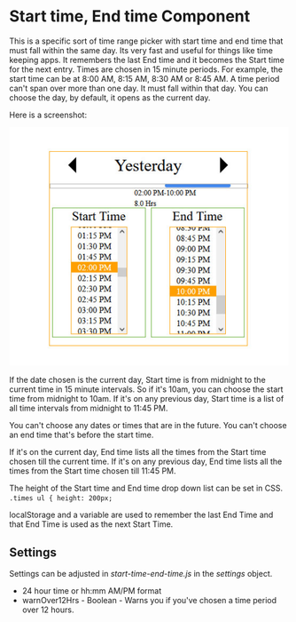 # Start time, End time Component

This is a specific sort of time range picker with start time and end time that must fall within the same day. Its very fast and useful for things like time keeping apps. It remembers the last End time and it becomes the Start time for the next entry.
Times are chosen in 15 minute periods. For example, the start time can be at 8:00 AM, 8:15 AM, 8:30 AM or 8:45 AM.
A time period can't span over more than one day. It must fall within that day.
You can choose the day, by default, it opens as the current day.

Here is a screenshot:

![](start-time-end-time-component.jpg)

If the date chosen is the current day, Start time is from midnight to the current time in 15 minute intervals. So if it's 10am, you can choose the start time from midnight to 10am.
If it's on any previous day, Start time is a list of all time intervals from midnight to 11:45 PM.

You can't choose any dates or times that are in the future.
You can't choose an end time that's before the start time.

If it's on the current day, End time lists all the times from the Start time chosen till the current time.
If it's on any previous day, End time lists all the times from the Start time chosen till 11:45 PM.


The height of the Start time and End time drop down list can be set in CSS. \
``
.times ul {
  height: 200px;
``

localStorage and a variable are used to remember the last End Time and that End Time is used as the next Start Time.



## Settings
Settings can be adjusted in *start-time-end-time.js* in the *settings* object.
* 24 hour time or hh:mm AM/PM format
* warnOver12Hrs - Boolean - Warns you if you've chosen a time period over 12 hours.




